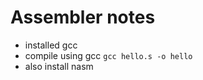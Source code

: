 # Assembler notes
- installed gcc
- compile using gcc ``` gcc hello.s -o hello ```
- also install nasm
